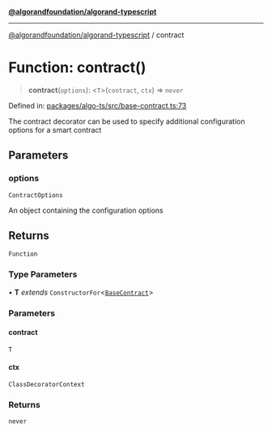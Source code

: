 [**@algorandfoundation/algorand-typescript**](../README.md)

***

[@algorandfoundation/algorand-typescript](../README.md) / contract

# Function: contract()

> **contract**(`options`): \<`T`\>(`contract`, `ctx`) => `never`

Defined in: [packages/algo-ts/src/base-contract.ts:73](https://github.com/algorandfoundation/puya-ts/blob/89ee9cf9a58d93e3ffbb727cfadf537835799a71/packages/algo-ts/src/base-contract.ts#L73)

The contract decorator can be used to specify additional configuration options for a smart contract

## Parameters

### options

`ContractOptions`

An object containing the configuration options

## Returns

`Function`

### Type Parameters

• **T** *extends* `ConstructorFor`\<[`BaseContract`](../classes/BaseContract.md)\>

### Parameters

#### contract

`T`

#### ctx

`ClassDecoratorContext`

### Returns

`never`

